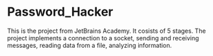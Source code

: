 # Password_Hacker
This is the project from JetBrains Academy.
It cosists of 5 stages.
The project implements a connection to a socket, sending and receiving messages, reading data from a file, analyzing information.

